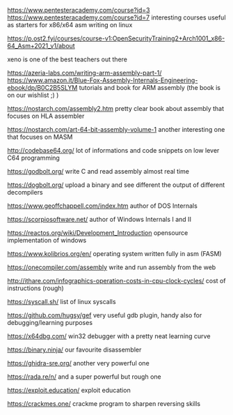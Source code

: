 https://www.pentesteracademy.com/course?id=3
https://www.pentesteracademy.com/course?id=7
interesting courses useful as starters for x86/x64 asm writing on linux

https://p.ost2.fyi/courses/course-v1:OpenSecurityTraining2+Arch1001_x86-64_Asm+2021_v1/about

xeno is one of the best teachers out there

https://azeria-labs.com/writing-arm-assembly-part-1/
https://www.amazon.it/Blue-Fox-Assembly-Internals-Engineering-ebook/dp/B0C2B5SLYM
tutorials and book for ARM assembly (the book is on our wishlist ;) )

https://nostarch.com/assembly2.htm
pretty clear book about assembly that focuses on HLA assembler

https://nostarch.com/art-64-bit-assembly-volume-1
another interesting one that focuses on MASM

http://codebase64.org/
lot of informations and code snippets on low lever C64 programming

https://godbolt.org/
write C and read assembly almost real time

https://dogbolt.org/
upload a binary and see different the output of different decompilers

https://www.geoffchappell.com/index.htm
author of DOS Internals

https://scorpiosoftware.net/
author of Windows Internals I and II

https://reactos.org/wiki/Development_Introduction
opensource implementation of windows

https://www.kolibrios.org/en/
operating system written fully in asm (FASM)

https://onecompiler.com/assembly
write and run assembly from the web

http://ithare.com/infographics-operation-costs-in-cpu-clock-cycles/
cost of instructions (rough)

https://syscall.sh/
list of linux syscalls

https://github.com/hugsy/gef
very useful gdb plugin, handy also for debugging/learning purposes

https://x64dbg.com/
win32 debugger with a pretty neat learning curve

https://binary.ninja/
our favourite disassembler

https://ghidra-sre.org/
another very powerful one

https://rada.re/n/
and a super powerful but rough one

https://exploit.education/
exploit education

https://crackmes.one/
crackme program to sharpen reversing skills
